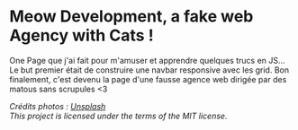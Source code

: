 # Meow Development, a fake web Agency with Cats !


One Page que j'ai fait pour m'amuser et apprendre quelques trucs en JS...  
Le but premier était de construire une navbar responsive avec les grid. Bon finalement, c'est devenu la page d'une fausse agence web dirigée par des matous sans scrupules <3

*Crédits photos : [Unsplash](https://unsplash.com/)*  
*This project is licensed under the terms of the MIT license.*  


